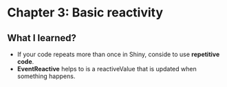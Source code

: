 # Chapter 3: Basic reactivity

## What I learned?

- If your code repeats more than once in Shiny, conside to use __repetitive code__.
- **EventReactive** helps to is a reactiveValue that is updated when something happens.
